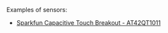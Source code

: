 Examples of sensors:
- [Sparkfun Capacitive Touch Breakout - AT42QT1011](https://www.sparkfun.com/products/14520)